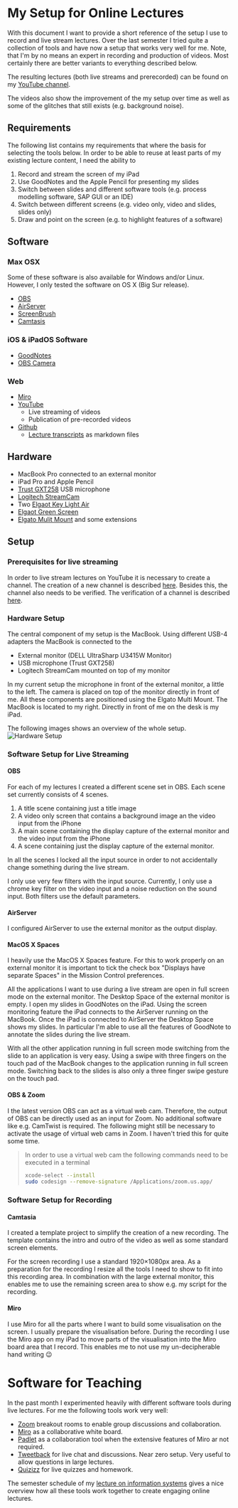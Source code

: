 # My Setup for Online Lectures

With this document I want to provide a short reference of the setup I use to record and live stream lectures.
Over the last semester I tried quite a collection of tools and have now a setup that works very well for me.
Note, that I'm by no means an expert in recording and production of videos. Most certainly there are better
variants to everything described below.

The resulting lectures (both live streams and prerecorded) can be found on my
[YouTube channel](http://www.youtube.com/c/christiandrumm).

The videos also show the improvement of the my setup over time
as well as some of the glitches that still exists (e.g. background noise).

## Requirements

The following list contains my requirements that where the basis for selecting the tools below. In order to be able
to reuse at least parts of my existing lecture content, I need the ability to

1. Record and stream the screen of my iPad
1. Use GoodNotes and the Apple Pencil for presenting my slides
1. Switch between slides and different software tools (e.g. process modelling software, SAP GUI or an IDE)
1. Switch between different screens (e.g. video only, video and slides, slides only)
1. Draw and point on the screen (e.g. to highlight features of a software)

## Software

### Max OSX

Some of these software is also available for Windows and/or Linux. However, I only tested the software on OS X (Big Sur release). 

* [OBS](https://obsproject.com/)
* [AirServer](https://www.airserver.com/)
* [ScreenBrush](https://imagestudiopro.com/screenbrush/)
* [Camtasis](https://www.techsmith.com/video-editor.html)

### iOS & iPadOS Software

* [GoodNotes](https://www.goodnotes.com/)
* [OBS Camera](https://obs.camera/)

### Web
* [Miro](https://www.miro.com)
* [YouTube](https://www.youtube.com)
  * Live streaming of videos
  * Publication of pre-recorded videos
* [Github](https://www.github.com)
  * [Lecture transcripts](https://github.com/ceedee666/transcript_information_systems_ss20/) as markdown files

## Hardware

* MacBook Pro connected to an external monitor
* iPad Pro and Apple Pencil
* [Trust GXT258](https://www.trust.com/en/product/23465-gxt-258-fyru-usb-4-in-1-streaming-microphone) USB microphone
* [Logitech StreamCam](https://www.logitech.com/en-us/product/streamcam)
* Two [Elgaot Key Light Air](https://www.elgato.com/en/key-light-air)
* [Elgaot Green Screen](https://www.elgato.com/en/green-screen)
* [Elgato Mulit Mount](https://www.elgato.com/en/master-mount) and some extensions

## Setup

### Prerequisites for live streaming

In order to live stream lectures on YouTube it is necessary to create a channel. The creation of a new
channel is described [here](https://support.google.com/youtube/answer/1646861). Besides this, the channel also
needs to be verified. The verification of a channel is described [here](https://support.google.com/youtube/answer/171664).

### Hardware Setup

The central component of my setup is the MacBook. Using different USB-4 adapters the MacBook is connected to the

* External monitor (DELL UltraSharp U3415W Monitor)
* USB microphone (Trust GXT258)
* Logitech StreamCam mounted on top of my monitor

In my current setup the microphone in front of the external monitor, a little to the left. The camera is placed on top of the monitor directly in front of me. 
All these components are positioned using the Elgato Multi Mount. The MacBook is located to
my right. Directly in front of me on the desk is my iPad.

The following images shows an overview of the whole setup.
![Hardware Setup](https://github.com/ceedee666/online-lecture-setup/blob/master/IMG_8007.png)

### Software Setup for Live Streaming

#### OBS

For each of my lectures I created a different scene set in OBS. Each scene set currently consists of 4 scenes.

1. A title scene containing just a title image
1. A video only screen that contains a background image an the video input from the iPhone  
1. A main scene containing the display capture of the external monitor and the video input from the iPhone
1. A scene containing just the display capture of the external monitor.

In all the scenes I locked all the input source in order to not accidentally change something during the live
stream.

I only use very few filters with the input source. Currently, I only use a chrome key filter on the video input and a noise
reduction on the sound input. Both filters use the default parameters.

#### AirServer

I configured AirServer to use the external monitor as the output display. 

#### MacOS X Spaces

I heavily use the MacOS X Spaces feature. For this to work properly on an external monitor it is important to tick the
check box "Displays have separate Spaces" in the Mission Control preferences.

All the applications I want to use during a live stream are open in full screen mode
on the external monitor. The Desktop Space of the external monitor is empty. I open my slides in GoodNotes on the iPad.
Using the screen monitoring feature the iPad connects to the AirServer running on the MacBook. Once the iPad is
connected to AirServer the Desktop Space shows my slides. In particular I'm able to use all the features
of GoodNote to annotate the slides during the live stream.

With all the other application running in full screen mode switching from the slide to an application is very easy.
Using a swipe with three fingers on the touch pad of the MacBook changes to the application running in full screen mode.
Switching back to the slides is also only a three finger swipe gesture on the touch pad.

#### OBS & Zoom

I the latest version OBS can act as a virtual web cam. Therefore, the output of OBS can be directly used as an input for Zoom. 
No additional software like e.g. CamTwist is required. 
The following might still be necessary to activate the usage of virtual web cams in Zoom. I haven't tried this for quite some time. 

> In order to use a virtual web cam the following commands 
> need to be executed in a terminal
> 
> ```bash
> xcode-select --install
> sudo codesign --remove-signature /Applications/zoom.us.app/
> ```

### Software Setup for Recording 

#### Camtasia
I created a template project to simplify the creation of a new recording. The template contains the intro and outro of the video 
as well as some standard screen elements. 

For the screen recording I use a standard 1920×1080px area. As a preparation for the recording I resize all the tools I need to show to 
fit into this recording area. In combination with the large external monitor, this enables me to use the remaining screen area to show e.g. my 
script for the recording. 

#### Miro 
I use Miro for all the parts where I want to build some visualisation on the screen. I usually prepare the visualisation before. 
During the recording I use the Miro app on my iPad to move parts of the visualisation into the Miro board area that I record. 
This enables me to not use my un-decipherable hand writing 😉

# Software for Teaching

In the past month I experimented heavily with different software tools during live lectures. For me the following tools work very well:

* [Zoom](zoom.us/) breakout rooms to enable group discussions and collaboration. 
* [Miro](https://miro.com/app/) as a collaborative white board.
* [Padlet](https://padlet.com/) as a collaboration tool when the extensive features of Miro ar not required.
* [Tweetback](https://tweedback.de/) for live chat and discussions. Near zero setup. Very useful to allow questions in large lectures. 
* [Quizizz](https://quizizz.com/) for live quizzes and homework. 

The semester schedule of my [lecture on information systems](https://drumm.sh/is) gives a nice overview how all these tools work together to
create engaging online lectures.
